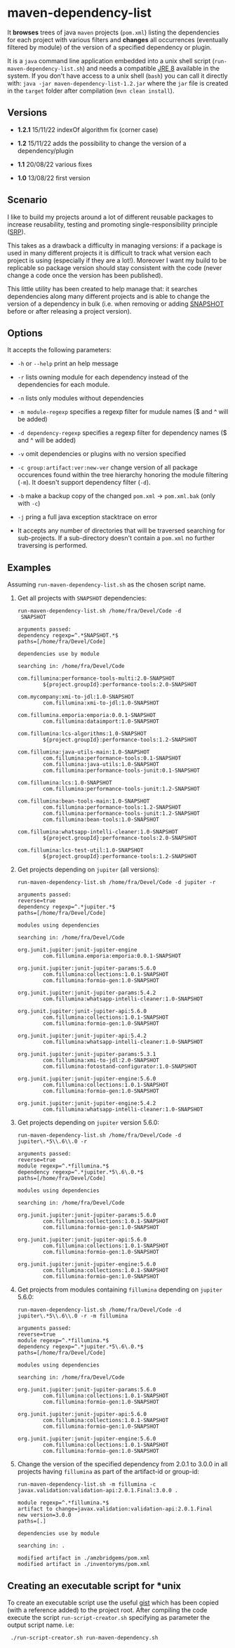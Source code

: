 # maven-dependency-list

It **browses** trees of java `maven` projects (`pom.xml`) listing the dependencies for each project with various filters and **changes** all occurrences (eventually filtered by module) of the version of a specified dependency or plugin.

It is a `java` command line application embedded into a unix shell script (`run-maven-dependency-list.sh`) and needs a compatible [JRE 8](https://www.java.com/en/download/manual.jsp) available in the system. If you don't have access to a unix shell (`bash`) you can call it directly with: `java -jar maven-dependency-list-1.2.jar`  where the `jar` file is created in the `target` folder after compilation (`mvn clean install`).

## Versions

- **1.2.1** 15/11/22 indexOf algorithm fix (corner case)

- **1.2** 15/11/22 adds the possibility to change the version of a dependency/plugin

- **1.1** 20/08/22 various fixes

- **1.0** 13/08/22 first version

## Scenario

I like to build my projects around a lot of different reusable packages to increase reusability, testing and promoting single-responsibility principle ([SRP](https://en.wikipedia.org/wiki/Single-responsibility_principle)). 

This takes as a drawback a difficulty in managing versions: if a package is used in many different projects it is difficult to track what version each project is using (especially if they are a lot!). Moreover I want my build to be replicable so package version should stay consistent with the code (never change a code once the version has been published). 

This little utility has been created to help manage that: it searches dependencies along many different projects and is able to change the version of a dependency in bulk (i.e. when removing or adding [SNAPSHOT](https://maven.apache.org/guides/getting-started/index.html#what-is-a-snapshot-version) before or after releasing a project version).

## Options

It accepts the following parameters:

- `-h` or `--help` print an help message

- `-r` lists owning module for each dependency instead of the dependencies for each module.

- `-n` lists only modules without dependencies

- `-m module-regexp` specifies a regexp filter for mudule names ($ and ^ will be added)

- `-d dependency-regexp` specifies a regexp filter for dependency names ($ and ^ will be added)

- `-v` omit dependencies or plugins with no version specified

- `-c group:artifact:ver:new-ver` change version of all package occurences  found within the tree hierarchy honoring the module filtering (`-m`).
  It doesn't support dependency filter (`-d`).

- `-b` make a backup copy of the changed `pom.xml` -> `pom.xml.bak` (only with `-c`)

- `-j` pring a full java exception stacktrace on error

- It accepts any number of directories that will be traversed searching for sub-projects. If a sub-directory doesn't contain a `pom.xml` no further traversing is performed.

## Examples

Assuming `run-maven-dependency-list.sh` as the chosen script name.

1. Get all projects with `SNAPSHOT` dependencies:
   
   ```
   run-maven-dependency-list.sh /home/fra/Devel/Code -d
    SNAPSHOT 
   ```
   
   ```
   arguments passed:
   dependency regexp=^.*SNAPSHOT.*$
   paths=[/home/fra/Devel/Code]
   
   dependencies use by module
   
   searching in: /home/fra/Devel/Code
   
   com.fillumina:performance-tools-multi:2.0-SNAPSHOT
           ${project.groupId}:performance-tools:2.0-SNAPSHOT
   
   com.mycompany:xmi-to-jdl:1.0-SNAPSHOT
           com.fillumina:xmi-to-jdl:1.0-SNAPSHOT
   
   com.fillumina.emporia:emporia:0.0.1-SNAPSHOT
           com.fillumina:dataimport:1.0-SNAPSHOT
   
   com.fillumina:lcs-algorithms:1.0-SNAPSHOT
           ${project.groupId}:performance-tools:1.2-SNAPSHOT
   
   com.fillumina:java-utils-main:1.0-SNAPSHOT
           com.fillumina:performance-tools:0.1-SNAPSHOT
           com.fillumina:java-utils:1.0-SNAPSHOT
           com.fillumina:performance-tools-junit:0.1-SNAPSHOT
   
   com.fillumina:lcs:1.0-SNAPSHOT
           com.fillumina:performance-tools-junit:1.2-SNAPSHOT
   
   com.fillumina:bean-tools-main:1.0-SNAPSHOT
           com.fillumina:performance-tools:1.2-SNAPSHOT
           com.fillumina:performance-tools-junit:1.2-SNAPSHOT
           com.fillumina:bean-tools:1.0-SNAPSHOT
   
   com.fillumina:whatsapp-intelli-cleaner:1.0-SNAPSHOT
           ${project.groupId}:performance-tools:2.0-SNAPSHOT
   
   com.fillumina:lcs-test-util:1.0-SNAPSHOT
           ${project.groupId}:performance-tools:1.2-SNAPSHOT
   ```

2. Get projects depending on `jupiter` (all versions):
   
   ```
   run-maven-dependency-list.sh /home/fra/Devel/Code -d jupiter -r 
   ```
   
   ```
   arguments passed:
   reverse=true
   dependency regexp=^.*jupiter.*$
   paths=[/home/fra/Devel/Code]
   
   modules using dependencies
   
   searching in: /home/fra/Devel/Code
   
   org.junit.jupiter:junit-jupiter-engine
           com.fillumina.emporia:emporia:0.0.1-SNAPSHOT
   
   org.junit.jupiter:junit-jupiter-params:5.6.0
           com.fillumina:collections:1.0.1-SNAPSHOT
           com.fillumina:formio-gen:1.0-SNAPSHOT
   
   org.junit.jupiter:junit-jupiter-params:5.4.2
           com.fillumina:whatsapp-intelli-cleaner:1.0-SNAPSHOT
   
   org.junit.jupiter:junit-jupiter-api:5.6.0
           com.fillumina:collections:1.0.1-SNAPSHOT
           com.fillumina:formio-gen:1.0-SNAPSHOT
   
   org.junit.jupiter:junit-jupiter-api:5.4.2
           com.fillumina:whatsapp-intelli-cleaner:1.0-SNAPSHOT
   
   org.junit.jupiter:junit-jupiter-params:5.3.1
           com.fillumina:xmi-to-jdl:2.0-SNAPSHOT
           com.fillumina:fotostand-configurator:1.0-SNAPSHOT
   
   org.junit.jupiter:junit-jupiter-engine:5.6.0
           com.fillumina:collections:1.0.1-SNAPSHOT
           com.fillumina:formio-gen:1.0-SNAPSHOT
   
   org.junit.jupiter:junit-jupiter-engine:5.4.2
           com.fillumina:whatsapp-intelli-cleaner:1.0-SNAPSHOT            
   ```

3. Get projects depending on `jupiter` version 5.6.0:
   
   ```
   run-maven-dependency-list.sh /home/fra/Devel/Code -d jupiter\.*5\\.6\\.0 -r 
   ```
   
   ```
   arguments passed:
   reverse=true
   module regexp=^.*fillumina.*$
   dependency regexp=^.*jupiter.*5\.6\.0.*$
   paths=[/home/fra/Devel/Code]
   
   modules using dependencies
   
   searching in: /home/fra/Devel/Code
   
   org.junit.jupiter:junit-jupiter-params:5.6.0
           com.fillumina:collections:1.0.1-SNAPSHOT
           com.fillumina:formio-gen:1.0-SNAPSHOT
   
   org.junit.jupiter:junit-jupiter-api:5.6.0
           com.fillumina:collections:1.0.1-SNAPSHOT
           com.fillumina:formio-gen:1.0-SNAPSHOT
   
   org.junit.jupiter:junit-jupiter-engine:5.6.0
           com.fillumina:collections:1.0.1-SNAPSHOT
           com.fillumina:formio-gen:1.0-SNAPSHOT
   ```

4. Get projects from modules containing `fillumina` depending on `jupiter`  5.6.0:
   
   ```
   run-maven-dependency-list.sh /home/fra/Devel/Code -d jupiter\.*5\\.6\\.0 -r -m fillumina
   ```
   
   ```
   arguments passed:
   reverse=true
   module regexp=^.*fillumina.*$
   dependency regexp=^.*jupiter.*5\.6\.0.*$
   paths=[/home/fra/Devel/Code]
   
   modules using dependencies
   
   searching in: /home/fra/Devel/Code
   
   org.junit.jupiter:junit-jupiter-params:5.6.0
           com.fillumina:collections:1.0.1-SNAPSHOT
           com.fillumina:formio-gen:1.0-SNAPSHOT
   
   org.junit.jupiter:junit-jupiter-api:5.6.0
           com.fillumina:collections:1.0.1-SNAPSHOT
           com.fillumina:formio-gen:1.0-SNAPSHOT
   
   org.junit.jupiter:junit-jupiter-engine:5.6.0
           com.fillumina:collections:1.0.1-SNAPSHOT
           com.fillumina:formio-gen:1.0-SNAPSHOT
   ```

5. Change the version of the specified dependency from 2.0.1 to 3.0.0 in all projects having `fillumina` as part of the artifact-id or group-id:
   
   ```
   run-maven-dependency-list.sh -m fillumina -c javax.validation:validation-api:2.0.1.Final:3.0.0 .
   ```
   
   ```
   module regexp=^.*fillumina.*$
   artifact to change=javax.validation:validation-api:2.0.1.Final
   new version=3.0.0
   paths=[.]
   
   dependencies use by module
   
   searching in: .
   
   modified artifact in ./amzbridgems/pom.xml
   modified artifact in ./inventoryms/pom.xml
   ```

## Creating an executable script for *unix

To create an executable script use the useful [gist](https://gist.github.com/briandealwis/782862/9cc9ef8a78af3bb78a692313f8bfa6fb76ab4663) which has been copied (with a reference added) to the project root. After compiling the code execute the script `run-script-creator.sh` specifying as parameter the output script name.
i.e:

```
 ./run-script-creator.sh run-maven-dependency.sh  
```
